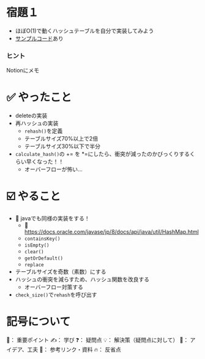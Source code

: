 # 宿題１

- ほぼO(1)で動くハッシュテーブルを自分で実装してみよう
- [サンプルコード](https://github.com/xharaken/step2/blob/master/hash_table.py)あり

### ヒント
Notionにメモ

# ✅ やったこと
- deleteの実装
- 再ハッシュの実装
  - `rehash()`を定義
  - テーブルサイズ70%以上で2倍
  - テーブルサイズ30%以下で半分
- `calculate_hash()`の += を *=にしたら、衝突が減ったのかびっくりするくらい早くなった！！
  - オーバーフローが怖い...

# ☑️ やること
- 🌟 javaでも同様の実装をする！
  - 📌 https://docs.oracle.com/javase/jp/8/docs/api/java/util/HashMap.html
  - `containsKey()`
  - `isEmpty()`
  - `clear()`
  - `getOrDefault()`
  - `replace`
- テーブルサイズを奇数（素数）にする
- ハッシュの衝突を減らすため、ハッシュ関数を改良する
  - オーバーフロー対策する
- `check_size()`で`rehash`を呼び出す

# 記号について
🌟： 重要ポイント
✍️： 学び
❓： 疑問点
💡： 解決策（疑問点に対して）
🧠： アイデア、工夫
📌： 参考リンク・資料
🔥： 反省点
